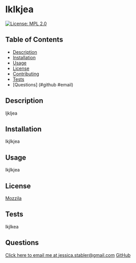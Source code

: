# lklkjea
[![License: MPL 2.0](https://img.shields.io/badge/License-MPL_2.0-brightgreen.svg)](https://opensource.org/licenses/MPL-2.0)
## Table of Contents
* [Description](#description)
* [Installation](#installation)
* [Usage](#usage)
* [License](#license)
* [Contributing](#contributing)
* [Tests](#tests)
* [Questions] (#github #email)

## Description
ljkljea

## Installation
lkjlkjea

## Usage
lkjlkjea

## License
<a href="https://opensource.org/licenses/MPL-2.0">Mozzila</a>


## Tests
lkjlkea

## Questions
<a href="mailto:jessica.stabler@gmail.com"> Click here to email me at jessica.stabler@gmail.com</a>
<a href="https://github.com/jstable1">GitHub</a>
